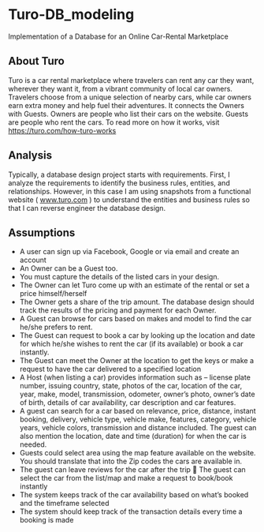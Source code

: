 # Turo-DB_modeling
Implementation of a Database for an Online Car-Rental Marketplace

## About Turo
Turo is a car rental marketplace where travelers can rent any car they want, wherever they want it, from a vibrant community of local car owners. Travelers choose from a unique selection of nearby cars, while car owners earn extra money and help fuel their adventures. It connects the Owners with Guests. Owners are people who list their cars on the website. Guests are people who rent the cars. To read more on how it works, visit https://turo.com/how-turo-works

## Analysis
Typically, a database design project starts with requirements. First, I analyze the requirements to identify the business rules, entities, and relationships. However, in this case I am using snapshots from a functional website ( www.turo.com ) to understand the entities and business rules so that I can reverse engineer the database design.

## Assumptions
* A user can sign up via Facebook, Google or via email and create an account
* An Owner can be a Guest too.
* You must capture the details of the listed cars in your design.
* The Owner can let Turo come up with an estimate of the rental or set a price himself/herself
* The Owner gets a share of the trip amount. The database design should track the results of the pricing and payment for each Owner.
* A Guest can browse for cars based on makes and model to find the car he/she prefers to rent.
* The Guest can request to book a car by looking up the location and date for which he/she wishes to rent the car (if its available) or book a car instantly.
* The Guest can meet the Owner at the location to get the keys or make a request to have the car delivered to a specified location
* A Host (when listing a car) provides information such as – license plate number, issuing country, state, photos of the car, location of the car, year, make, model, transmission, odometer, owner’s photo, owner’s date of birth, details of car availability, car description and car features.
* A guest can search for a car based on relevance, price, distance, instant booking, delivery, vehicle type, vehicle make, features, category, vehicle years, vehicle colors, transmission and distance included. The guest can also mention the location, date and time (duration) for when the car is needed.
* Guests could select area using the map feature available on the website. You should translate that into the Zip codes the cars are available in.
* The guest can leave reviews for the car after the trip  The guest can select the car from the list/map and make a request to book/book instantly
* The system keeps track of the car availability based on what’s booked and the timeframe selected
* The system should keep track of the transaction details every time a booking is made
